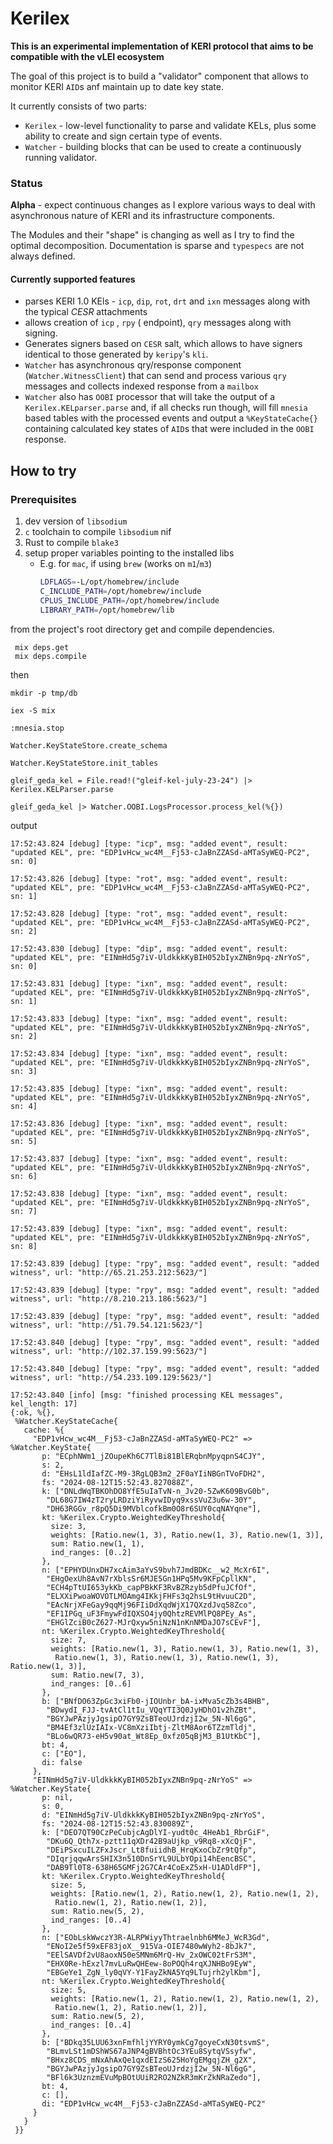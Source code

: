 # Kerilex

**This is an experimental implementation of KERI protocol that aims to be compatible with the vLEI ecosystem**

The goal of this project is to build a "validator" component that allows to monitor KERI `AID`s anf maintain up to date key state.

It currently consists of two parts:
  * `Kerilex` - low-level functionality to parse and validate KELs, plus some ability to create and sign certain type of events.
  * `Watcher` - building blocks that can be used to create a continuously running validator.

### Status
 **Alpha** - expect continuous changes as I explore various ways to deal with asynchronous nature of KERI and its infrastructure components.

 The Modules and their "shape" is changing as well as I try to find the optimal decomposition. Documentation is sparse and `typespecs` are not always defined.

 #### Currently supported features
 * parses KERI 1.0 KEls - `icp`, `dip`, `rot`, `drt` and `ixn` messages along with the typical *CESR* attachments 
 * allows creation of `icp` , `rpy` ( endpoint), `qry` messages along with signing.
 * Generates  signers based on `CESR` salt, which allows to have signers identical to those generated by `keripy`'s `kli`. 
 * `Watcher` has asynchronous qry/response component (`Watcher.WitnessClient`) that can send and process various `qry` messages and collects indexed response from a `mailbox`
 * `Watcher` also has `OOBI` processor that will take the output of a `Kerilex.KELparser.parse` and, if all checks run though, will fill `mnesia` based tables with the processed events and output a `%KeyStateCache{}` containing calculated key states of `AID`s that were included in the `OOBI` response.


## How to try

### Prerequisites
1. dev version of `libsodium`
2. `c` toolchain to compile `libsodium` nif
3. Rust to compile `blake3`
4. setup proper variables pointing to the installed libs 
   - E.g. for `mac`, if using `brew` (works on `m1`/`m3`)
      ```bash
      LDFLAGS=-L/opt/homebrew/include
      C_INCLUDE_PATH=/opt/homebrew/include
      CPLUS_INCLUDE_PATH=/opt/homebrew/include
      LIBRARY_PATH=/opt/homebrew/lib
      ```


from the project's root directory get and compile dependencies. 
```
 mix deps.get
 mix deps.compile
```

then

```
mkdir -p tmp/db

iex -S mix

:mnesia.stop

Watcher.KeyStateStore.create_schema

Watcher.KeyStateStore.init_tables

gleif_geda_kel = File.read!("gleif-kel-july-23-24") |> Kerilex.KELParser.parse

gleif_geda_kel |> Watcher.OOBI.LogsProcessor.process_kel(%{})

```

output
```
17:52:43.824 [debug] [type: "icp", msg: "added event", result: "updated KEL", pre: "EDP1vHcw_wc4M__Fj53-cJaBnZZASd-aMTaSyWEQ-PC2", sn: 0]

17:52:43.826 [debug] [type: "rot", msg: "added event", result: "updated KEL", pre: "EDP1vHcw_wc4M__Fj53-cJaBnZZASd-aMTaSyWEQ-PC2", sn: 1]

17:52:43.828 [debug] [type: "rot", msg: "added event", result: "updated KEL", pre: "EDP1vHcw_wc4M__Fj53-cJaBnZZASd-aMTaSyWEQ-PC2", sn: 2]

17:52:43.830 [debug] [type: "dip", msg: "added event", result: "updated KEL", pre: "EINmHd5g7iV-UldkkkKyBIH052bIyxZNBn9pq-zNrYoS", sn: 0]

17:52:43.831 [debug] [type: "ixn", msg: "added event", result: "updated KEL", pre: "EINmHd5g7iV-UldkkkKyBIH052bIyxZNBn9pq-zNrYoS", sn: 1]

17:52:43.833 [debug] [type: "ixn", msg: "added event", result: "updated KEL", pre: "EINmHd5g7iV-UldkkkKyBIH052bIyxZNBn9pq-zNrYoS", sn: 2]

17:52:43.834 [debug] [type: "ixn", msg: "added event", result: "updated KEL", pre: "EINmHd5g7iV-UldkkkKyBIH052bIyxZNBn9pq-zNrYoS", sn: 3]

17:52:43.835 [debug] [type: "ixn", msg: "added event", result: "updated KEL", pre: "EINmHd5g7iV-UldkkkKyBIH052bIyxZNBn9pq-zNrYoS", sn: 4]

17:52:43.836 [debug] [type: "ixn", msg: "added event", result: "updated KEL", pre: "EINmHd5g7iV-UldkkkKyBIH052bIyxZNBn9pq-zNrYoS", sn: 5]

17:52:43.837 [debug] [type: "ixn", msg: "added event", result: "updated KEL", pre: "EINmHd5g7iV-UldkkkKyBIH052bIyxZNBn9pq-zNrYoS", sn: 6]

17:52:43.838 [debug] [type: "ixn", msg: "added event", result: "updated KEL", pre: "EINmHd5g7iV-UldkkkKyBIH052bIyxZNBn9pq-zNrYoS", sn: 7]

17:52:43.839 [debug] [type: "ixn", msg: "added event", result: "updated KEL", pre: "EINmHd5g7iV-UldkkkKyBIH052bIyxZNBn9pq-zNrYoS", sn: 8]

17:52:43.839 [debug] [type: "rpy", msg: "added event", result: "added witness", url: "http://65.21.253.212:5623/"]

17:52:43.839 [debug] [type: "rpy", msg: "added event", result: "added witness", url: "http://8.210.213.186:5623/"]

17:52:43.839 [debug] [type: "rpy", msg: "added event", result: "added witness", url: "http://51.79.54.121:5623/"]

17:52:43.840 [debug] [type: "rpy", msg: "added event", result: "added witness", url: "http://102.37.159.99:5623/"]

17:52:43.840 [debug] [type: "rpy", msg: "added event", result: "added witness", url: "http://54.233.109.129:5623/"]

17:52:43.840 [info] [msg: "finished processing KEL messages", kel_length: 17]
{:ok, %{},
 %Watcher.KeyStateCache{
   cache: %{
     "EDP1vHcw_wc4M__Fj53-cJaBnZZASd-aMTaSyWEQ-PC2" => %Watcher.KeyState{
       p: "ECphNWm1_jZOupeKh6C7TlBi81BlERqbnMpyqpnS4CJY",
       s: 2,
       d: "EHsL1ldIafZC-M9-3RgLQB3m2_2F0aYIiNBGnTVoFDH2",
       fs: "2024-08-12T15:52:43.827088Z",
       k: ["DNLdWqTBKOhDO8YfE5uIaTvN-n_Jv20-5ZwK609BvG0b",
        "DL68G7IW4zT2ryLRDziYiRyvwIDyq9xssVuZ3u6w-30Y",
        "DH63RGGv_r8pQ5Di9MVblcofkBm0O8r6SUY0cqNAYqne"],
       kt: %Kerilex.Crypto.WeightedKeyThreshold{
         size: 3,
         weights: [Ratio.new(1, 3), Ratio.new(1, 3), Ratio.new(1, 3)],
         sum: Ratio.new(1, 1),
         ind_ranges: [0..2]
       },
       n: ["EPHYDUnxDH7xcAim3aYvS9bvh7JmdBDKc__w2_McXr6I",
        "EHgOexUh8AvN7rXblsSr6MJE5Gn1HPq5Mv9KFpCpllKN",
        "ECH4pTtUI653ykKb_capPBkKF3RvBZRzyb5dPfuJCfOf",
        "ELXXiPwoaWOVOTLMOAmg4IKkjFHFs3q2hsL9tHvuuC2D",
        "EAcNrjXFeGay9qqMj96FIiDdXqdWjX17QXzdJvq58Zco",
        "EF1IPGq_uF3FmywFdIQXSO4jy0QhtzREVMlPQ8PEy_As",
        "EHGlZciB0cZ627-MJrQxyw5niNzN1nKnNMDaJO7sCEvF"],
       nt: %Kerilex.Crypto.WeightedKeyThreshold{
         size: 7,
         weights: [Ratio.new(1, 3), Ratio.new(1, 3), Ratio.new(1, 3),
          Ratio.new(1, 3), Ratio.new(1, 3), Ratio.new(1, 3), Ratio.new(1, 3)],
         sum: Ratio.new(7, 3),
         ind_ranges: [0..6]
       },
       b: ["BNfDO63ZpGc3xiFb0-jIOUnbr_bA-ixMva5cZb3s4BHB",
        "BDwydI_FJJ-tvAtCl1tIu_VQqYTI3Q0JyHDhO1v2hZBt",
        "BGYJwPAzjyJgsipO7GY9ZsBTeoUJrdzjI2w_5N-Nl6gG",
        "BM4Ef3zlUzIAIx-VC8mXziIbtj-ZltM8Aor6TZzmTldj",
        "BLo6wQR73-eH5v90at_Wt8Ep_0xfz05qBjM3_B1UtKbC"],
       bt: 4,
       c: ["EO"],
       di: false
     },
     "EINmHd5g7iV-UldkkkKyBIH052bIyxZNBn9pq-zNrYoS" => %Watcher.KeyState{
       p: nil,
       s: 0,
       d: "EINmHd5g7iV-UldkkkKyBIH052bIyxZNBn9pq-zNrYoS",
       fs: "2024-08-12T15:52:43.830089Z",
       k: ["DEO7QT90CzPeCubjcAgDlYI-yudt0c_4HeAb1_RbrGiF",
        "DKu6Q_Qth7x-pztt11qXDr42B9aUjkp_v9Rq8-xXcQjF",
        "DEiPSxcuILZFxJscr_Lt8fuiidhB_HrqKxoCbZr9tQfp",
        "DIqrjqqwArsSHIX3n510DnSrYL9ULbYOpi14hEencBSC",
        "DAB9Tl0T8-638H65GMFj2G7CAr4CoExZ5xH-U1ADldFP"],
       kt: %Kerilex.Crypto.WeightedKeyThreshold{
         size: 5,
         weights: [Ratio.new(1, 2), Ratio.new(1, 2), Ratio.new(1, 2),
          Ratio.new(1, 2), Ratio.new(1, 2)],
         sum: Ratio.new(5, 2),
         ind_ranges: [0..4]
       },
       n: ["EObLskWwczY3R-ALRPWiyyThtraelnbh6MMeJ_WcR3Gd",
        "ENoI2e5f59xEF83joX__915Va-OIE7480wWyh2-8bJk7",
        "EElSAVDf2vU8aoxN50eSMNm6MrQ-Hv_2xOWC02tFrS3M",
        "EHX0Re-hExzl7mvLuRwQHEew-8oPOQh4rqXJNHBo9EyW",
        "EBGeYe1_ZgN_ly0qVY-Y1FayZkNA5Yq9LTujrh2ylKbm"],
       nt: %Kerilex.Crypto.WeightedKeyThreshold{
         size: 5,
         weights: [Ratio.new(1, 2), Ratio.new(1, 2), Ratio.new(1, 2),
          Ratio.new(1, 2), Ratio.new(1, 2)],
         sum: Ratio.new(5, 2),
         ind_ranges: [0..4]
       },
       b: ["BDkq35LUU63xnFmfhljYYRY0ymkCg7goyeCxN30tsvmS",
        "BLmvLSt1mDShWS67aJNP4gBVBhtOc3YEu8SytqVSsyfw",
        "BHxz8CDS_mNxAhAxQe1qxdEIzS625HoYgEMgqjZH_g2X",
        "BGYJwPAzjyJgsipO7GY9ZsBTeoUJrdzjI2w_5N-Nl6gG",
        "BFl6k3UznzmEVuMpBOtUUiR2RO2NZkR3mKrZkNRaZedo"],
       bt: 4,
       c: [],
       di: "EDP1vHcw_wc4M__Fj53-cJaBnZZASd-aMTaSyWEQ-PC2"
     }
   }
 }}
```

